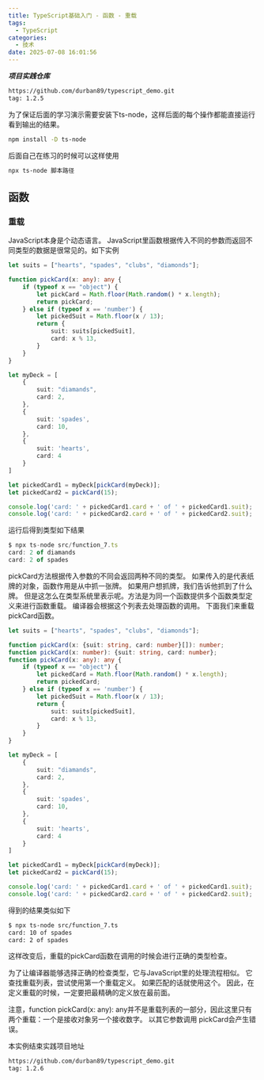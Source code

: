 ```yaml
---
title: TypeScript基础入门 - 函数 - 重载
tags:
  - TypeScript
categories:
  - 技术
date: 2025-07-08 16:01:56
---
```


***项目实践仓库***

```bash
https://github.com/durban89/typescript_demo.git
tag: 1.2.5
```

为了保证后面的学习演示需要安装下ts-node，这样后面的每个操作都能直接运行看到输出的结果。

```bash
npm install -D ts-node
```

后面自己在练习的时候可以这样使用

```bash
npx ts-node 脚本路径
```

## **函数**

### **重载**

JavaScript本身是个动态语言。 JavaScript里函数根据传入不同的参数而返回不同类型的数据是很常见的。如下实例

```ts
let suits = ["hearts", "spades", "clubs", "diamonds"];

function pickCard(x: any): any {
    if (typeof x == "object") {
        let pickCard = Math.floor(Math.random() * x.length);
        return pickCard;
    } else if (typeof x == 'number') {
        let pickedSuit = Math.floor(x / 13);
        return {
            suit: suits[pickedSuit],
            card: x % 13,
        }
    }
}

let myDeck = [
    {
        suit: "diamands",
        card: 2,
    },
    {
        suit: 'spades',
        card: 10,
    },
    {
        suit: 'hearts',
        card: 4
    }
]

let pickedCard1 = myDeck[pickCard(myDeck)];
let pickedCard2 = pickCard(15);

console.log('card: ' + pickedCard1.card + ' of ' + pickedCard1.suit);
console.log('card: ' + pickedCard2.card + ' of ' + pickedCard2.suit);
```

运行后得到类型如下结果

```ts
$ npx ts-node src/function_7.ts
card: 2 of diamands
card: 2 of spades
```

pickCard方法根据传入参数的不同会返回两种不同的类型。 如果传入的是代表纸牌的对象，函数作用是从中抓一张牌。 如果用户想抓牌，我们告诉他抓到了什么牌。 但是这怎么在类型系统里表示呢。方法是为同一个函数提供多个函数类型定义来进行函数重载。 编译器会根据这个列表去处理函数的调用。 下面我们来重载 pickCard函数。

```ts
let suits = ["hearts", "spades", "clubs", "diamonds"];

function pickCard(x: {suit: string, card: number}[]): number;
function pickCard(x: number): {suit: string, card: number};
function pickCard(x: any): any {
    if (typeof x == "object") {
        let pickedCard = Math.floor(Math.random() * x.length);
        return pickedCard;
    } else if (typeof x == 'number') {
        let pickedSuit = Math.floor(x / 13);
        return {
            suit: suits[pickedSuit],
            card: x % 13,
        }
    }
}

let myDeck = [
    {
        suit: "diamands",
        card: 2,
    },
    {
        suit: 'spades',
        card: 10,
    },
    {
        suit: 'hearts',
        card: 4
    }
]

let pickedCard1 = myDeck[pickCard(myDeck)];
let pickedCard2 = pickCard(15);

console.log('card: ' + pickedCard1.card + ' of ' + pickedCard1.suit);
console.log('card: ' + pickedCard2.card + ' of ' + pickedCard2.suit);
```

得到的结果类似如下

```bash
$ npx ts-node src/function_7.ts
card: 10 of spades
card: 2 of spades
```

这样改变后，重载的pickCard函数在调用的时候会进行正确的类型检查。

为了让编译器能够选择正确的检查类型，它与JavaScript里的处理流程相似。 它查找重载列表，尝试使用第一个重载定义。 如果匹配的话就使用这个。 因此，在定义重载的时候，一定要把最精确的定义放在最前面。

注意，function pickCard(x: any): any并不是重载列表的一部分，因此这里只有两个重载：一个是接收对象另一个接收数字。 以其它参数调用 pickCard会产生错误。

本实例结束实践项目地址

```bash
https://github.com/durban89/typescript_demo.git
tag: 1.2.6
```
